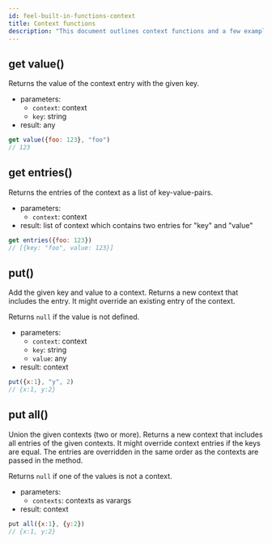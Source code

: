 ```yaml
---
id: feel-built-in-functions-context
title: Context functions
description: "This document outlines context functions and a few examples."
---
```


## get value()

Returns the value of the context entry with the given key.

* parameters:
  * `context`: context
  * `key`: string
* result: any

```js
get value({foo: 123}, "foo") 
// 123
```

## get entries()

Returns the entries of the context as a list of key-value-pairs.

* parameters:
  * `context`: context
* result: list of context which contains two entries for "key" and "value"

```js
get entries({foo: 123})
// [{key: "foo", value: 123}]
```

## put()

Add the given key and value to a context. Returns a new context that includes the entry. It might override an existing entry of the context.  

Returns `null` if the value is not defined.

* parameters:
  * `context`: context
  * `key`: string
  * `value`: any
* result: context  

```js
put({x:1}, "y", 2)
// {x:1, y:2}
```

## put all()

Union the given contexts (two or more). Returns a new context that includes all entries of the given contexts. It might override context entries if the keys are equal. The entries are overridden in the same order as the contexts are passed in the method.

Returns `null` if one of the values is not a context.

* parameters:
  * `contexts`: contexts as varargs
* result: context  

```js
put all({x:1}, {y:2})
// {x:1, y:2}
```

